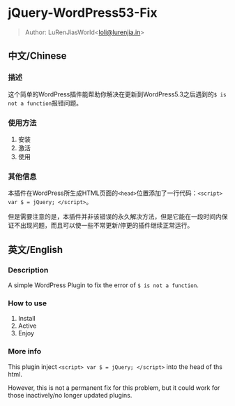 # jQuery-WordPress53-Fix

> Author: LuRenJiasWorld\<loli@lurenjia.in\>

## 中文/Chinese

### 描述
这个简单的WordPress插件能帮助你解决在更新到WordPress5.3之后遇到的`$ is not a function`报错问题。

### 使用方法
1. 安装
2. 激活
3. 使用

### 其他信息

本插件在WordPress所生成HTML页面的`<head>`位置添加了一行代码：`<script> var $ = jQuery; </script>`。

但是需要注意的是，本插件并非该错误的永久解决方法，但是它能在一段时间内保证不出现问题，而且可以使一些不常更新/停更的插件继续正常运行。

## 英文/English
### Description

A simple WordPress Plugin to fix the error of `$ is not a function`.

### How to use

1. Install
2. Active
3. Enjoy

### More info

This plugin inject `<script> var $ = jQuery; </script>` into the head of ths html. 

However, this is not a permanent fix for this problem, but it could work for those inactively/no longer updated plugins.
